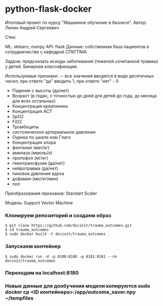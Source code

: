 # python-flask-docker
Итоговый проект по курсу "Машинное обучение в бизнесе".
Автор: Липин Андрей Сергеевич

Стек:

ML: sklearn, numpy
API: flask
Данные: собственная база пациентов в сотрудничестве с кафедрой СПбГПМА

Задача: предсказать исходы заболевания (тяжелой сочетанной травмы) у детей. Бинарная классификация.

Используемые признаки:
-- все значения вводятся в виде десятичных чисел; при ответе "да" вводить 1, при ответе "нет" - 0
* Падение с высоты (да/нет)
* Возраст (в годах, с точностью до дней для детей до года, до месяца для всех остальных)
* Концентрация креатинина
* Концентрация АСТ
* SpO2
* FiO2
* Тромбоциты
* систолическое артериальное давление
* Оценка по шкале ком Глаго
* Концентрация хлора
* фентанил (мкг/кг)
* амилаза (ммоль/л)
* пропофол (мг/кг)
* гемотрансфузии (да/нет)
* нейротравма (да/нет)
* пиковое давление вдоха
* дофамин (мкг/кг/мин)
* пол

Преобразования признаков: Standart Scaler

Модель: Support Vector Machine

### Клонируем репозиторий и создаем образ
```
$ git clone https://github.com/docinit/trauma_outcomes.git
$ cd trauma_outcomes
$ sudo docker build -t docinit/trauma_outcomes .
```

### Запускаем контейнер
```
$ sudo docker run -d -p 8180:8180 -p 8181:8181 --rm docinit/trauma_outcomes
```

### Переходим на localhost:8180

### Новые данные для дообучения модели копируются sudo docker cp <ID контейнера>:/app/outcome_saver.npy ~/tempfiles
